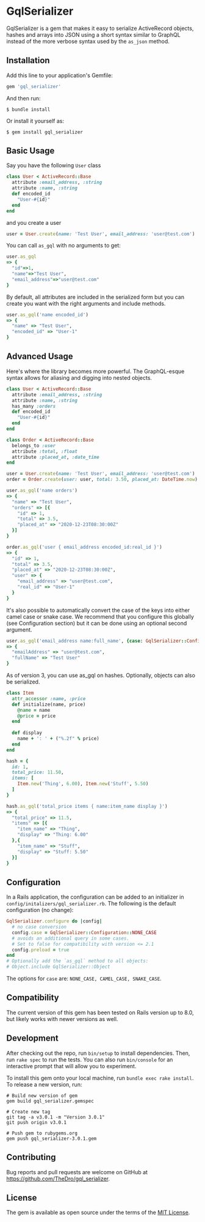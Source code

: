 # GqlSerializer

GqlSerializer is a gem that makes it easy to serialize ActiveRecord objects, hashes and arrays into JSON using a short syntax similar to GraphQL instead of the more verbose syntax used by the `as_json` method.

## Installation

Add this line to your application's Gemfile:

```ruby
gem 'gql_serializer'
```

And then run:

    $ bundle install

Or install it yourself as:

    $ gem install gql_serializer

## Basic Usage

Say you have the following `User` class

```ruby
class User < ActiveRecord::Base
  attribute :email_address, :string
  attribute :name, :string
  def encoded_id
    "User-#{id}"
  end
end
```

and you create a user

```ruby
user = User.create(name: 'Test User', email_address: 'user@test.com')
```

You can call `as_gql` with no arguments to get:

```ruby
user.as_gql
=> {
  "id"=>1,
  "name"=>"Test User",
  "email_address"=>"user@test.com"
}
```

By default, all attributes are included in the serialized form but you can create you want with the right arguments and include methods. 

```ruby
user.as_gql('name encoded_id')
=> {
  "name" => "Test User",
  "encoded_id" => "User-1"
}
```

## Advanced Usage

Here's where the library becomes more powerful. The GraphQL-esque syntax allows for aliasing and digging into nested objects.

```ruby
class User < ActiveRecord::Base
  attribute :email_address, :string
  attribute :name, :string
  has_many :orders
  def encoded_id
    "User-#{id}"
  end
end

class Order < ActiveRecord::Base
  belongs_to :user
  attribute :total, :float
  attribute :placed_at, :date_time
end

user = User.create(name: 'Test User', email_address: 'user@test.com')
order = Order.create(user: user, total: 3.50, placed_at: DateTime.now)

user.as_gql('name orders')
=> {
  "name" => "Test User",
  "orders" => [{
    "id" => 1,
    "total" => 3.5,
    "placed_at" => "2020-12-23T08:30:00Z"
  }]
}

order.as_gql('user { email_address encoded_id:real_id }')
=> {
  "id" => 1,
  "total" => 3.5,
  "placed_at" => "2020-12-23T08:30:00Z",
  "user" => {
    "email_address" => "user@test.com",
    "real_id" => "User-1"
  }
}
```

It's also possible to automatically convert the case of the keys into either camel case or snake case. We recommend that you configure this globally (see Configuration section) but it can be done using an optional second argument.

```ruby
user.as_gql('email_address name:full_name', {case: GqlSerializer::Configuration::CAMEL_CASE})
=> {
  "emailAddress" => "user@test.com",
  "fullName" => "Test User"
}
```

As of version 3, you can use as_gql on hashes. Optionally, objects can also be serialized.

```ruby
class Item
  attr_accessor :name, :price
  def initialize(name, price)
    @name = name
    @price = price
  end
  
  def display
    name + ': ' + ("%.2f" % price)
  end
end

hash = {
  id: 1, 
  total_price: 11.50, 
  items: [
    Item.new('Thing', 6.00), Item.new('Stuff', 5.50)
  ]
}

hash.as_gql('total_price items { name:item_name display }')
=> {
  "total_price" => 11.5,
  "items" => [{
    "item_name" => "Thing",
    "display" => "Thing: 6.00"
  },{
    "item_name" => "Stuff",
    "display" => "Stuff: 5.50"
  }]
}

```

## Configuration

In a Rails application, the configuration can be added to an initializer in `config/initalizers/gql_serializer.rb`. The following is the default configuration (no change):

```ruby
GqlSerializer.configure do |config|
  # no case conversion
  config.case = GqlSerializer::Configuration::NONE_CASE 
  # avoids an additional query in some cases. 
  # Set to false for compatibility with version <= 2.1
  config.preload = true 
end
# Optionally add the `as_gql` method to all objects:
# Object.include GqlSerializer::Object
```

The options for `case` are: `NONE_CASE, CAMEL_CASE, SNAKE_CASE`.

## Compatibility

The current version of this gem has been tested on Rails version up to 8.0, but likely works with newer versions as well.

## Development

After checking out the repo, run `bin/setup` to install dependencies. Then, run `rake spec` to run the tests. You can also run `bin/console` for an interactive prompt that will allow you to experiment.

To install this gem onto your local machine, run `bundle exec rake install`. To release a new version, run:

```
# Build new version of gem
gem build gql_serializer.gemspec

# Create new tag
git tag -a v3.0.1 -m "Version 3.0.1"
git push origin v3.0.1

# Push gem to rubygems.org
gem push gql_serializer-3.0.1.gem
```


## Contributing

Bug reports and pull requests are welcome on GitHub at https://github.com/TheDro/gql_serializer.


## License

The gem is available as open source under the terms of the [MIT License](https://opensource.org/licenses/MIT).
